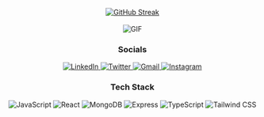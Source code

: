 <div align="center">

[![GitHub Streak](https://github-readme-streak-stats.herokuapp.com/?user=aadii-rawt&theme=dark)](https://git.io/streak-stats)
<br>
<br>
  <img src="https://i.pinimg.com/originals/68/b2/c7/68b2c790e0f92b9f62fb870aa0ac7d56.gif" alt="GIF" />
</div
<br>

<h3 align="center">Socials</h3>

<p align="center">

  <a href="https://www.linkedin.com/in/aditya-rawat-96701524b/" target="_blank">
    <img src="https://img.shields.io/badge/LinkedIn-%230077B5.svg?style=plastic&logo=linkedin&logoColor=white" alt="LinkedIn"/>
  </a>
  <a href="https://x.com/aadii_rawt" target="_blank">
    <img src="https://img.shields.io/badge/Twitter-%231DA1F2.svg?style=plastic&logo=twitter&logoColor=white" alt="Twitter"/>
  </a>
  <a href="mailto:rawatadii060@gmail.com">
    <img src="https://img.shields.io/badge/Gmail-%23D14836.svg?style=plastic&logo=gmail&logoColor=white" alt="Gmail"/>
  </a>
  <a href="https://www.instagram.com/aadii_rawt/" target="_blank">
    <img src="https://img.shields.io/badge/Instagram-%23E4405F.svg?style=plastic&logo=instagram&logoColor=white" alt="Instagram"/>
  </a>
</p>


<h3 align="center">Tech Stack</h3>

<p align="center">
  <img src="https://img.shields.io/badge/javascript-%23323330.svg?style=plastic&logo=javascript&logoColor=%23F7DF1E" alt="JavaScript" />
  <img src="https://img.shields.io/badge/react-%2320232a.svg?style=plastic&logo=react&logoColor=%2361DAFB" alt="React" />
  <img src="https://img.shields.io/badge/MongoDB-%234ea94b.svg?style=plastic&logo=mongodb&logoColor=white" alt="MongoDB" />
  <img src="https://img.shields.io/badge/Express.js-%23404d59.svg?style=plastic&logo=express&logoColor=white" alt="Express" />
  <img src="https://img.shields.io/badge/TypeScript-%23007ACC.svg?style=plastic&logo=typescript&logoColor=white" alt="TypeScript" />
  <img src="https://img.shields.io/badge/Tailwind_CSS-%3338B2E8.svg?style=plastic&logo=tailwind-css&logoColor=white" alt="Tailwind CSS" />
</p>






